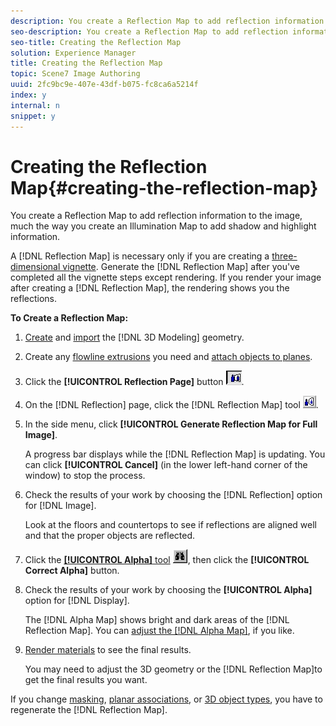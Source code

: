 ```yaml
---
description: You create a Reflection Map to add reflection information to the image, much the way you create an Illumination Map to add shadow and highlight information.
seo-description: You create a Reflection Map to add reflection information to the image, much the way you create an Illumination Map to add shadow and highlight information.
seo-title: Creating the Reflection Map
solution: Experience Manager
title: Creating the Reflection Map
topic: Scene7 Image Authoring
uuid: 2fc9bc9e-407e-43df-b075-fc8ca6a5214f
index: y
internal: n
snippet: y
---
```


# Creating the Reflection Map{#creating-the-reflection-map}

You create a Reflection Map to add reflection information to the image, much the way you create an Illumination Map to add shadow and highlight information.

A [!DNL Reflection Map] is necessary only if you are creating a [three-dimensional vignette](../c-vat-3d-mod-pg/c-vat-abt-3d-mod-pg/c-vat-abt-3d-mod-pg.md#concept-93553c563c534d839a5cf0f2aafa70ee). Generate the [!DNL Reflection Map] after you've completed all the vignette steps except rendering. If you render your image after creating a [!DNL Reflection Map], the rendering shows you the reflections.

**To Create a Reflection Map:** 

1. [Create](../c-vat-3d-mod-pg/c-vat-create-geo/c-vat-abt-geo.md#concept-5d07c29f27834afe8e46852c7c71db9c) and [import](../c-vat-obj-pg/c-vat-abt-obj-pg/t-vat-imp-geo.md#task-a6681c3260ee4a57a177366095981ddc) the [!DNL 3D Modeling] geometry.
1. Create any [flowline extrusions](../c-vat-obj-pg/c-vat-create-grps-obj/t-vat-create-3d-obj.md#task-adac1e1e26024993aa97ed6c7e87c084) you need and [attach objects to planes](../c-vat-obj-pg/c-vat-abt-obj-pg/t-vat-assign-obj.md#task-e8ad247824b24fb0b05e115df24c45b6).
1. Click the **[!UICONTROL Reflection Page]** button ![](assets/ref_button.png).
1. On the [!DNL Reflection] page, click the [!DNL Reflection Map] tool ![](assets/ref_map.png).
1. In the side menu, click **[!UICONTROL Generate Reflection Map for Full Image]**.

   A progress bar displays while the [!DNL Reflection Map] is updating. You can click **[!UICONTROL Cancel]** (in the lower left-hand corner of the window) to stop the process. 

1. Check the results of your work by choosing the [!DNL Reflection] option for [!DNL Image].

   Look at the floors and countertops to see if reflections are aligned well and that the proper objects are reflected. 

1. Click the [ **[!UICONTROL Alpha]** tool](../c-vat-refl-pg/c-vat-use-refl-tools/t-vat-alpha-tool.md#task-35aa13f7a88741cf93621fe76efb8fa3) ![](assets/alpha.png), then click the **[!UICONTROL Correct Alpha]** button.
1. Check the results of your work by choosing the **[!UICONTROL Alpha]** option for [!DNL Display].

   The [!DNL Alpha Map] shows bright and dark areas of the [!DNL Reflection Map]. You can [adjust the [!DNL Alpha Map]](../c-vat-refl-pg/c-vat-use-refl-tools/t-vat-alpha-tool.md#task-35aa13f7a88741cf93621fe76efb8fa3), if you like. 

1. [Render materials](../c-vat-rend-pg/c-vat-abt-rend-pg/c-vat-abt-rend-pg.md#concept-0a56eec3cafe45658d25c0988d818fc0) to see the final results.

   You may need to adjust the 3D geometry or the [!DNL Reflection Map]to get the final results you want. 

If you change [masking](../c-vat-work-mask-pg/c-vat-create-mask/t-vat-add-mask.md#task-f8d4ae100d834ace9f90f7f260bf15aa), [planar associations](../c-vat-obj-pg/c-vat-abt-obj-pg/t-vat-assign-obj.md#task-e8ad247824b24fb0b05e115df24c45b6), or [3D object types](../c-vat-obj-pg/c-vat-work-obj/t-vat-chg-obj-type.md#task-ce743f3c8ab74682abd1841e340a9e66), you have to regenerate the [!DNL Reflection Map]. 
